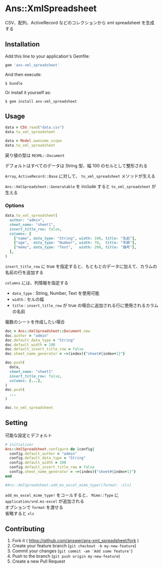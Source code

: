 # Ans::XmlSpreadsheet

CSV、配列、ActiveRecord などのコレクションから xml spreadsheet を生成する

## Installation

Add this line to your application's Gemfile:

```ruby
gem 'ans-xml_spreadsheet'
```

And then execute:

    $ bundle

Or install it yourself as:

    $ gem install ans-xml_spreadsheet

## Usage

```ruby
data = CSV.read("data.csv")
data.to_xml_spreadsheet

data = Model.awesome_scope
data.to_xml_spreadsheet
```

戻り値の型は `REXML::Document`

デフォルトはすべてのデータは String 型、幅 100 のセルとして整形される

`Array`, `ActiveRecord::Base` に対して、 `to_xml_spreadsheet` メソッドが生える

`Ans::XmlSpreadsheet::Generatable` を include すると `to_xml_spreadsheet` が生える

### Options

```ruby
data.to_xml_spreadsheet(
  author: "admin",
  sheet_name: "sheet1",
  insert_title_row: false,
  columns: [
    ["name", data_type: "String", width: 100, title: "名前"],
    ["age",  data_type: "Number", width: 70,  title: "年齢"],
    ["memo", data_type: "Text",   width: 200, title: "備考"],
  ],
)
```

`insert_title_row` に true を指定すると、もともとのデータに加えて、カラムの名前の行を追加する

`columns` には、列情報を指定する

* `data_type` : String, Number, Text を使用可能
* `width` : セルの幅
* `title` : `insert_title_row` が true の場合に追加される行に使用されるカラムの名前

複数のシートを作成したい場合

```ruby
doc = Ans::XmlSpreadsheet::Document.new
doc.author = "admin"
doc.default_data_type = "String"
doc.default_width = 100
doc.default_insert_title_row = false
doc.sheet_name_generator = ->(index){"sheet#{index+1}"}

doc.push(
  data,
  sheet_name: "sheet1"
  insert_title_row: false,
  columns: [...],
)
doc.push(
  ...
)

doc.to_xml_spreadsheet
```

## Setting

可能な設定とデフォルト

```ruby
# initializer
Ans::XmlSpreadsheet.configure do |config|
  config.default_author = "admin"
  config.default_data_type = "String"
  config.default_width = 100
  config.default_insert_title_row = false
  config.sheet_name_generator = ->(index){"sheet#{index+1}"}
end

#Ans::XmlSpreadsheet.add_ms_excel_mime_type!(format: :xls)
```

`add_ms_excel_mime_type!` をコールすると、 `Mime::Type` に `application/vnd.ms-excel` が追加される  
オプションで `format` を渡せる  
省略すると `xls`

## Contributing

1. Fork it ( https://github.com/answer/ans-xml_spreadsheet/fork )
2. Create your feature branch (`git checkout -b my-new-feature`)
3. Commit your changes (`git commit -am 'Add some feature'`)
4. Push to the branch (`git push origin my-new-feature`)
5. Create a new Pull Request
